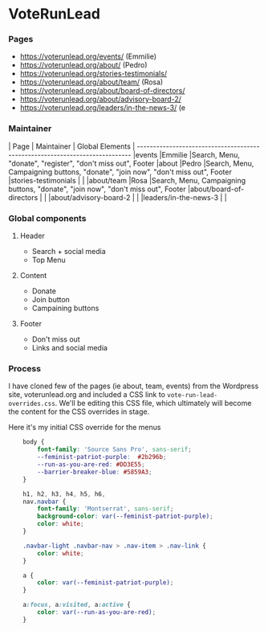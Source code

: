 # VoteRunLead

### Pages

* https://voterunlead.org/events/ (Emmilie)
* https://voterunlead.org/about/ (Pedro)
* https://voterunlead.org/stories-testimonials/
* https://voterunlead.org/about/team/ (Rosa)
* https://voterunlead.org/about/board-of-directors/
* https://voterunlead.org/about/advisory-board-2/
* https://voterunlead.org/leaders/in-the-news-3/ (e


### Maintainer

| Page                       | Maintainer    | Global Elements
| ----------------------------------------------------------------------------
|events                    |Emmilie       |Search, Menu, "donate", "register", "don't miss out", Footer
|about                     |Pedro         |Search, Menu, Campaigning buttons, "donate", "join now", "don't miss out", Footer
|stories-testimonials      |              |
|about/team                |Rosa          |Search, Menu, Campaigning buttons, "donate", "join now", "don't miss out", Footer
|about/board-of-directors  |              |
|about/advisory-board-2    |              |
|leaders/in-the-news-3     |              |


### Global components

1) Header
    * Search + social media
    * Top Menu

2) Content
    * Donate
    * Join button
    * Campaining buttons

3) Footer
    * Don't miss out
    * Links and social media



### Process

I have cloned few of the pages (ie about, team, events) from the Wordpress site, voterunlead.org and included a CSS link to `vote-run-lead-overrides.css`. We'll be editing this CSS file, which ultimately will become the content for the CSS overrides in stage.

Here it's my initial CSS override for the menus

```css
    body {
        font-family: 'Source Sans Pro', sans-serif;
        --feminist-patriot-purple:  #2b296b;
        --run-as-you-are-red: #DD3E55;
        --barrier-breaker-blue: #5859A3;
    }

    h1, h2, h3, h4, h5, h6,
    nav.navbar {
        font-family: 'Montserrat', sans-serif;
        background-color: var(--feminist-patriot-purple);
        color: white;
    }

    .navbar-light .navbar-nav > .nav-item > .nav-link {
        color: white;
    }

    a {
        color: var(--feminist-patriot-purple);
    }

    a:focus, a:visited, a:active {
        color: var(--run-as-you-are-red);
    }
```

